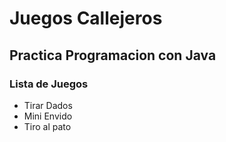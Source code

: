 
# Juegos Callejeros
## Practica Programacion con Java

### Lista de Juegos

- Tirar Dados
- Mini Envido
- Tiro al pato
